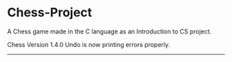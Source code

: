 # Chess-Project
A Chess game made in the C language as an Introduction to CS project.

Chess Version 1.4.0
Undo is now printing errors properly.
______________________

